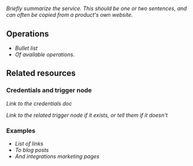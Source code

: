 <!--
# How to use this template

1. Make a new branch. If working on an internal ticket, include it at the start of the name. For example, DOC-123-feature-summary.
2. Create a new file, or find the file you want to edit, in integrations/builtin/app-nodes/. If creating a new file, pay attention to the naming conventions: it should match the node name in the codex file. For example, in the Active Campaign node, the codex file (https://github.com/n8n-io/n8n/blob/master/packages/nodes-base/nodes/ActiveCampaign/ActiveCampaign.node.json) reads: `"node": "n8n-nodes-base.activeCampaign"`. So the app node file name is n8n-nodes-base.activeCampaign.
3. Copy the template into the file (don't copy this comment).
4. Placeholder text is in _italic_ or between <>. Make sure to replace it! 
5. Before publishing, delete any comments.

Use the style guide: https://github.com/n8n-io/n8n-docs/wiki
You can find more info on working with the docs project in the README: https://github.com/n8n-io/n8n-docs/blob/main/README.md

-->

<!-- 
The title should be the name of the integration 
Match the brand name exactly. For example, GitHub NOT Github
-->
# <Name>

_Briefly summarize the service. This should be one or two sentences, and can often be copied from a product's own website._
	
## Operations

* _Bullet list_
* _Of available operations_.

## Related resources

### Credentials and trigger node

_Link to the credentials doc_

_Link to the related trigger node if it exists, or tell them if it doesn't_

### Examples

* _List of links_
* _To blog posts_
* _And integrations marketing pages_

<!-- 
Add any other sections here. 
You should include: quirks, pain points, complex topics that trip people up
You should not include: basic usage examples
-->


